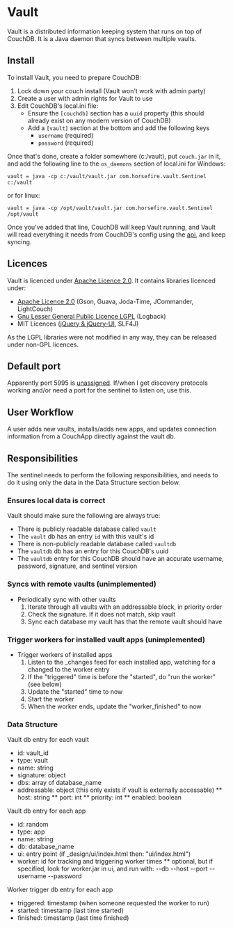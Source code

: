 # Vault

Vault is a distributed information keeping system that runs on top of CouchDB. It is a Java daemon that syncs between multiple vaults.

## Install

To install Vault, you need to prepare CouchDB:

1. Lock down your couch install (Vault won't work with admin party)
2. Create a user with admin rights for Vault to use
3. Edit CouchDB's local.ini file:
    * Ensure the `[couchdb]` section has a `uuid` property (this should already exist on any modern version of CouchDB)
    * Add a `[vault]` section at the bottom and add the following keys
        * `username` (required)
        * `password` (required)

Once that's done, create a folder somewhere (c:/vault), put `couch.jar` in it, and add the following line to the `os_daemons` section of local.ini for Windows:

    vault = java -cp c:/vault/vault.jar com.horsefire.vault.Sentinel c:/vault

or for linux:

    vault = java -cp /opt/vault/vault.jar com.horsefire.vault.Sentinel /opt/vault

Once you've added that line, CouchDB will keep Vault running, and Vault will read everything it needs from CouchDB's config using the [api][couchdb-externals], and keep syncing.

## Licences
Vault is licenced under [Apache Licence 2.0][apache20]. It contains libraries licenced under:

* [Apache Licence 2.0][apache20] (Gson, Guava, Joda-Time, JCommander, LightCouch)
* [Gnu Lesser General Public Licence LGPL][lgpl] (Logback)
* MIT Licences ([jQuery & jQuery-UI][mit-jquery], SLF4J)

As the LGPL libraries were not modified in any way, they can be released under non-GPL licences.

## Default port
Apparently port 5995 is [unassigned][unassignedport]. If/when I get discovery protocols working and/or need a port for the sentinel to listen on, use this.

## User Workflow
A user adds new vaults, installs/adds new apps, and updates connection information from a CouchApp directly against the vault db.

## Responsibilities
The sentinel needs to perform the following responsibilities, and needs to do it using only the data in the Data Structure section below.

### Ensures local data is correct
Vault should make sure the following are always true:

* There is publicly readable database called `vault`
* The `vault` db has an entry `id` with this vault's id
* There is non-publicly readable database called `vaultdb`
* The `vaultdb` db has an entry for this CouchDB's uuid
* The `vaultdb` entry for this CouchDB should have an accurate username, password, signature, and sentinel version

### Syncs with remote vaults (unimplemented)
* Periodically sync with other vaults
    1. Iterate through all vaults with an addressable block, in priority order
    1. Check the signature. If it does not match, skip vault
    1. Sync each database my vault has that the remote vault should have

### Trigger workers for installed vault apps (unimplemented)
* Trigger workers of installed apps
    1. Listen to the _changes feed for each installed app, watching for a changed to the worker entry
    1. If the "triggered" time is before the "started", do "run the worker" (see below)
    1. Update the "started" time to now
    1. Start the worker
    1. When the worker ends, update the "worker_finished" to now

### Data Structure
Vault db entry for each vault

* id: vault_id
* type: vault
* name: string
* signature: object
* dbs: array of database_name
* addressable: object (this only exists if vault is externally accessable)
** host: string
** port: int
** priority: int
** enabled: boolean

Vault db entry for each app

* id: random
* type: app
* name: string
* db: database_name
* ui: entry point (if _design/ui/index.html then: "ui/index.html")
* worker: id for tracking and triggering worker times
** optional, but if specified, look for worker.jar in ui, and run with: --db --host --port --username --password

Worker trigger db entry for each app
* triggered: timestamp (when someone requested the worker to run)
* started: timestamp (last time started)
* finished: timestamp (last time finished)

[apache20]: http://www.apache.org/licenses/LICENSE-2.0.html
[lgpl]: http://www.gnu.org/copyleft/lesser.html
[mit-jquery]: https://github.com/jquery/jquery/blob/master/MIT-LICENSE.txt
[couchdb-externals]: http://davispj.com/2010/09/26/new-couchdb-externals-api.html
[unassignedport]: http://www.speedguide.net/port.php?port=5995
